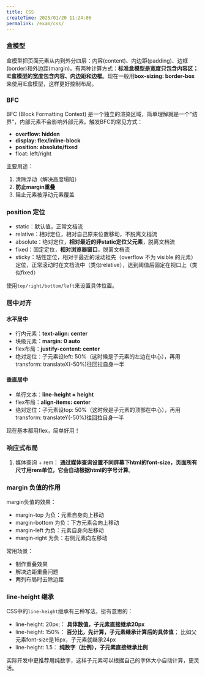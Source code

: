 ```yaml
---
title: CSS
createTime: 2025/01/20 11:24:06
permalink: /exam/css/
---
```

### 盒模型
盒模型把页面元素从内到外分四层：内容(content)、内边距(padding)、边框(border)和外边距(margin)。有两种计算方式：**标准盒模型是宽度只包含内容区；IE盒模型的宽度包含内容、内边距和边框**。现在一般用**box-sizing: border-box**来使用IE盒模型，这样更好控制布局。

### BFC
BFC (Block Formatting Context) 是一个独立的渲染区域，简单理解就是一个"结界"，内部元素不会影响外部元素。触发BFC的常见方式：
-   **overflow: hidden**
-   **display: flex/inline-block**
-   **position: absolute/fixed**
-   float: left/right

主要用途：
1. 清除浮动（解决高度塌陷）
2. **防止margin重叠**
3. 阻止元素被浮动元素覆盖

### position 定位
-   static：默认值，正常文档流
-   relative：相对定位，相对自己原来位置移动，不脱离文档流
-   absolute：绝对定位，**相对最近的非static定位父元素**，脱离文档流
-   fixed：固定定位，**相对浏览器窗口**，脱离文档流
-   sticky：粘性定位，相对于最近的滚动祖先（overflow 不为 visible 的元素）定位，正常滚动时在文档流中（类似relative），达到阈值后固定在视口上（类似fixed）


使用`top/right/bottom/left`来设置具体位置。

### 居中对齐
#### 水平居中

-   行内元素：**text-align: center**
-   块级元素：**margin: 0 auto**
-   flex布局：**justify-content: center**
-   绝对定位：子元素设left: 50%（这时候是子元素的左边在中心），再用transform: translateX(-50%)往回拉自身一半

#### 垂直居中

-   单行文本：**line-height = height**
-   flex布局：**align-items: center**
-   绝对定位：子元素设top: 50%（这时候是子元素的顶部在中心），再用transform: translateY(-50%)往回拉自身一半

现在基本都用flex，简单好用！

### 响应式布局
1. 媒体查询 + rem：
**通过媒体查询设置不同屏幕下html的font-size，页面所有尺寸用rem单位，它会自动根据html的字号计算**。

### margin 负值的作用
margin负值的效果：

-   margin-top 为负：元素自身向上移动
-   margin-bottom 为负：下方元素会向上移动
-   margin-left 为负：元素自身向左移动
-   margin-right 为负：右侧元素向左移动

常用场景：
-   制作重叠效果
-   解决边距重叠问题
-   两列布局时去除边距

### line-height 继承

CSS中的`line-height`继承有三种写法，挺有意思的：

-   line-height: 20px;：
    **具体数值，子元素直接继承20px**
-   line-height: 150%：
    **百分比，先计算，子元素继承计算后的具体值**； 比如父元素font-size是16px，子元素就继承24px
-   line-height: 1.5：
    **纯数字（比例），子元素直接继承比例**

实际开发中更推荐用纯数字，这样子元素可以根据自己的字体大小自动计算，更灵活。